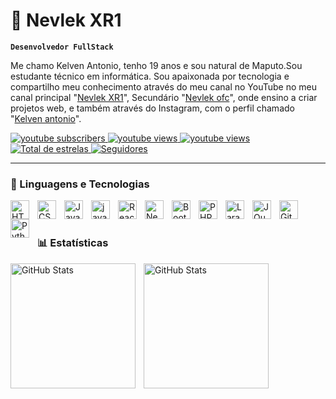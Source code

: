 # 🙇 Nevlek XR1

**`Desenvolvedor FullStack`**

Me chamo Kelven Antonio, tenho 19 anos e sou natural de Maputo.Sou estudante técnico em informática. Sou apaixonada por tecnologia e compartilho meu conhecimento através do meu canal no YouTube no meu canal principal "[Nevlek XR1](https://youtube.com/@nevlekxr1)",  Secundário "[Nevlek ofc](https://youtube.com/@nevlekofc)", onde ensino a criar projetos web, e também através do Instagram, com o perfil chamado "[Kelven antonio](https://www.instagram.com/kelvenantonioxr1)".

<p align="left">
    <a href="https://www.youtube.com/@nevlekofc?sub_confirmation=1">
        <img 
            alt="youtube subscribers" 
            title="Inscreva-se no meu canal" 
            src="https://custom-icon-badges.demolab.com/youtube/channel/subscribers/UCo-gJ8RnTn5akHqHvO55DVA?color=%23E05D44&label=Inscreva-se&logo=video&logoColor=white&style=for-the-badge&labelColor=CE4630"
        />
    </a>
    <a href="https://www.youtube.com/@nevlekxr1">
        <img 
            alt="youtube views" 
            title="Vizualizações no YouTube" 
            src="https://custom-icon-badges.demolab.com/youtube/channel/views/CNHYl1sKYtqJwHOc?color=%23E1AD0E&logo=eye&logoColor=white&style=for-the-badge&labelColor=C79600"
        />
    </a> 
        <a href="https://www.youtube.com/@nevlekofc">
        <img 
            alt="youtube views" 
            title="Vizualizações no YouTube" 
            src="https://custom-icon-badges.demolab.com/youtube/channel/views/UCo-gJ8RnTn5akHqHvO55DVA?color=%23E1AD0E&logo=eye&logoColor=white&style=for-the-badge&labelColor=C79600"
        />
    </a> 
    <a href="github.com/Nevlekofc">
        <img 
            alt="Total de estrelas" 
            title="Total de estrelas GitHub" 
            src="https://custom-icon-badges.demolab.com/github/stars/Nevlekofc?color=55960c&style=for-the-badge&labelColor=488207&logo=star&label=estrelas"
        />
    </a>
    <a href="https://github.com/Nevlekofc?tab=followers">
        <img 
            alt="Seguidores" 
            title="Me siga no GitHub" 
            src="https://custom-icon-badges.demolab.com/github/followers/Nevlekofc?color=236ad3&labelColor=1155ba&style=for-the-badge&logo=github&label=Seguidores&logoColor=white"
        />
    </a>
</p>

---

### 🤖 Linguagens e Tecnologias

<img 
    align="left" 
    alt="HTML"
    title="HTML" 
    width="30px" 
    style="padding-right: 10px;" 
    src="https://cdn.jsdelivr.net/gh/devicons/devicon@latest/icons/html5/html5-original.svg" 
/>
<img 
    align="left" 
    alt="CSS" 
    title="CSS"
    width="30px" 
    style="padding-right: 10px;" 
    src="https://cdn.jsdelivr.net/gh/devicons/devicon@latest/icons/css3/css3-original.svg" 
/>
<img 
    align="left" 
    alt="JavaScript" 
    title="JavaScript"
    width="30px" 
    style="padding-right: 10px;" 
    src="https://cdn.jsdelivr.net/gh/devicons/devicon@latest/icons/javascript/javascript-original.svg" 
/>
<img 
    align="left" 
    alt="java"
    title="java" 
    width="30px" 
    style="padding-right: 10px;" 
    src="https://cdn.jsdelivr.net/gh/devicons/devicon@latest/icons/java/java-original.svg" 
/>
<img 
    align="left" 
    alt="React"
    title="React" 
    width="30px" 
    style="padding-right: 10px;" 
    src="https://cdn.jsdelivr.net/gh/devicons/devicon@latest/icons/react/react-original.svg" 
/>
<img 
    align="left" 
    alt="Next.js" 
    title="Next.js"
    width="30px" 
    style="padding-right: 10px;" 
    src="https://cdn.jsdelivr.net/gh/devicons/devicon@latest/icons/nextjs/nextjs-original.svg" 
/>
<img 
    align="left" 
    alt="Bootstrap"
    title="Bootstrap" 
    width="30px" 
    style="padding-right: 10px;" 
    src="https://cdn.jsdelivr.net/gh/devicons/devicon@latest/icons/bootstrap/bootstrap-original.svg" 
/>
<img 
    align="left" 
    alt="PHP" 
    title="PHP"
    width="30px" 
    style="padding-right: 10px;" 
    src="https://cdn.jsdelivr.net/gh/devicons/devicon@latest/icons/php/php-original.svg" 
/>
<img 
    align="left" 
    alt="Laravel" 
    title="Laravel"
    width="30px" 
    style="padding-right: 10px;" 
    src="https://cdn.jsdelivr.net/gh/devicons/devicon@latest/icons/laravel/laravel-original.svg" 
/>
<img 
    align="left" 
    alt="JQuery" 
    title="JQuery"
    width="30px" 
    style="padding-right: 10px;" 
    src="https://cdn.jsdelivr.net/gh/devicons/devicon@latest/icons/jquery/jquery-original.svg" 
/>
<img 
    align="left" 
    alt="Git" 
    title="Git"
    width="30px" 
    style="padding-right: 10px;" 
    src="https://cdn.jsdelivr.net/gh/devicons/devicon@latest/icons/git/git-original.svg" 
/>
<img 
    align="left" 
    alt="Python" 
    title="Python"
    width="30px" 
    style="padding-right: 10px;" 
    src="https://cdn.jsdelivr.net/gh/devicons/devicon@latest/icons/python/python-original.svg" 
/>

<br/>
<br/>

### 📊 Estatísticas

<p>
  <img 
    align="left" 
    alt="GitHub Stats" 
    height="200" 
    style="padding-right: 10px;" 
    src="https://github-readme-stats.vercel.app/api?username=Nevlekofc&show_icons=true&theme=tokyonight&include_all_commits=true&locale=pt-br" 
  />

<img 
      align="left" 
      alt="GitHub Stats" 
      height="200" 
      src="https://github-readme-stats.vercel.app/api/top-langs/?username=Nevlekofc&theme=tokyonight&layout=compact&custom_title=Tecnologias&langs_count=9" 
  />

</p>
